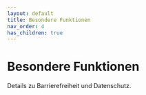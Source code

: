 ```yaml
---
layout: default
title: Besondere Funktionen
nav_order: 4
has_children: true
---
```


# Besondere Funktionen

Details zu Barrierefreiheit und Datenschutz.
